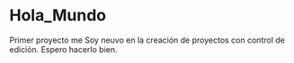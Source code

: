 # Hola_Mundo
Primer proyecto me
Soy neuvo en la creación de proyectos con control de edición. Espero hacerlo bien.
